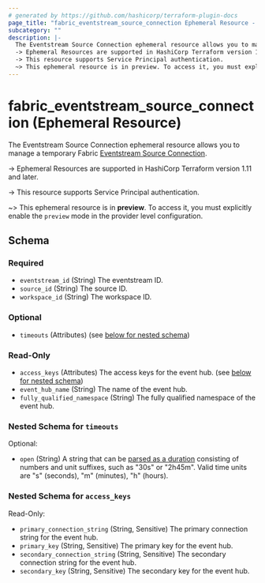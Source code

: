 ```yaml
---
# generated by https://github.com/hashicorp/terraform-plugin-docs
page_title: "fabric_eventstream_source_connection Ephemeral Resource - terraform-provider-fabric"
subcategory: ""
description: |-
  The Eventstream Source Connection ephemeral resource allows you to manage a temporary Fabric Eventstream Source Connection https://learn.microsoft.com/fabric/real-time-intelligence/event-streams/overview.
  -> Ephemeral Resources are supported in HashiCorp Terraform version 1.11 and later.
  -> This resource supports Service Principal authentication.
  ~> This ephemeral resource is in preview. To access it, you must explicitly enable the preview mode in the provider level configuration.
---
```


# fabric_eventstream_source_connection (Ephemeral Resource)

The Eventstream Source Connection ephemeral resource allows you to manage a temporary Fabric [Eventstream Source Connection](https://learn.microsoft.com/fabric/real-time-intelligence/event-streams/overview).

-> Ephemeral Resources are supported in HashiCorp Terraform version 1.11 and later.

-> This resource supports Service Principal authentication.

~> This ephemeral resource is in **preview**. To access it, you must explicitly enable the `preview` mode in the provider level configuration.

<!-- schema generated by tfplugindocs -->
## Schema

### Required

- `eventstream_id` (String) The eventstream ID.
- `source_id` (String) The source ID.
- `workspace_id` (String) The workspace ID.

### Optional

- `timeouts` (Attributes) (see [below for nested schema](#nestedatt--timeouts))

### Read-Only

- `access_keys` (Attributes) The access keys for the event hub. (see [below for nested schema](#nestedatt--access_keys))
- `event_hub_name` (String) The name of the event hub.
- `fully_qualified_namespace` (String) The fully qualified namespace of the event hub.

<a id="nestedatt--timeouts"></a>

### Nested Schema for `timeouts`

Optional:

- `open` (String) A string that can be [parsed as a duration](https://pkg.go.dev/time#ParseDuration) consisting of numbers and unit suffixes, such as "30s" or "2h45m". Valid time units are "s" (seconds), "m" (minutes), "h" (hours).

<a id="nestedatt--access_keys"></a>

### Nested Schema for `access_keys`

Read-Only:

- `primary_connection_string` (String, Sensitive) The primary connection string for the event hub.
- `primary_key` (String, Sensitive) The primary key for the event hub.
- `secondary_connection_string` (String, Sensitive) The secondary connection string for the event hub.
- `secondary_key` (String, Sensitive) The secondary key for the event hub.
